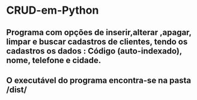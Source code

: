 # CRUD-em-Python
## Programa com opções de inserir,alterar ,apagar, limpar e buscar cadastros de clientes, tendo os cadastros os dados : Código (auto-indexado), nome, telefone e cidade.
## O executável do programa encontra-se na pasta /dist/
